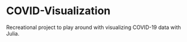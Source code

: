 # COVID-Visualization
Recreational project to play around with visualizing COVID-19 data with Julia.
